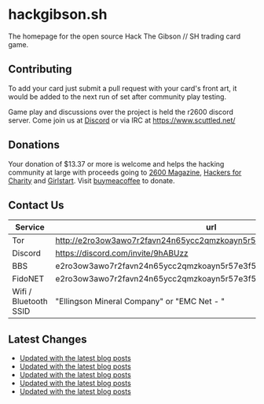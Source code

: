 # hackgibson.sh
The homepage for the open source Hack The Gibson // SH trading card game.


## Contributing

To add your card just submit a pull request with your card's front art, it would be added to the next run of set after community play testing.

Game play and discussions over the project is held the r2600 discord server. Come join us at [Discord](https://discord.com/invite/9hABUzz) or via IRC at https://www.scuttled.net/


## Donations

Your donation of $13.37 or more is welcome and helps the hacking community at large with proceeds going to [2600 Magazine](https://2600.com/), [Hackers for Charity](https://hackersforcharity.org) and [Girlstart](https://girlstart.org).  Visit [buymeacoffee](https://www.buymeacoffee.com/hackgibson.sh) to donate.


## Contact Us

Service | url
-|-
Tor | http://e2ro3ow3awo7r2favn24n65ycc2qmzkoayn5r57e3f56nvjwdcgg32ad.onion
Discord | https://discord.com/invite/9hABUzz
BBS | e2ro3ow3awo7r2favn24n65ycc2qmzkoayn5r57e3f56nvjwdcgg32ad.onion:23
FidoNET | e2ro3ow3awo7r2favn24n65ycc2qmzkoayn5r57e3f56nvjwdcgg32ad.onion:24554
Wifi / Bluetooth SSID | "Ellingson Mineral Company" or "EMC Net - <fidonet address>"

## Latest Changes
<!-- BLOG-POST-LIST:START -->
- [Updated with the latest blog posts](https://github.com/DFW2600/hackgibson.sh/commit/47cd025af2a8f1befa0732236558268eb70ce9f8)
- [Updated with the latest blog posts](https://github.com/DFW2600/hackgibson.sh/commit/f63bf2a436f978f0b5ca4a40b14d51e18bfc5b43)
- [Updated with the latest blog posts](https://github.com/DFW2600/hackgibson.sh/commit/430e2e321c96d0e5657e78a8190e1a7543a10e79)
- [Updated with the latest blog posts](https://github.com/DFW2600/hackgibson.sh/commit/2a7fc92a9db0a381587cd27b20e6d46078b6eee3)
- [Updated with the latest blog posts](https://github.com/DFW2600/hackgibson.sh/commit/3542cf69465f88502d69bf1e831da06a2a711ac4)
<!-- BLOG-POST-LIST:END -->
